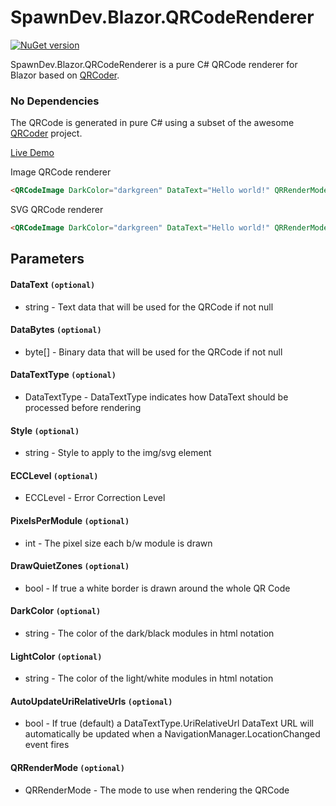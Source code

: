 
# SpawnDev.Blazor.QRCodeRenderer
[![NuGet version](https://badge.fury.io/nu/SpawnDev.Blazor.QRCodeRenderer.svg)](https://www.nuget.org/packages/SpawnDev.Blazor.QRCodeRenderer) 
 
SpawnDev.Blazor.QRCodeRenderer is a pure C# QRCode renderer for Blazor based on [QRCoder](https://github.com/codebude/QRCoder).

### No Dependencies
The QRCode is generated in pure C# using a subset of the awesome [QRCoder](https://github.com/codebude/QRCoder) project.

[Live Demo](https://lostbeard.github.io/SpawnDev.Blazor.QRCodeRenderer/)

Image QRCode renderer
```html
<QRCodeImage DarkColor="darkgreen" DataText="Hello world!" QRRenderMode="QRRenderMode.ImageElementPng" />
```

SVG QRCode renderer
```html
<QRCodeImage DarkColor="darkgreen" DataText="Hello world!" QRRenderMode="QRRenderMode.SvgElement" />
```

## Parameters
#### DataText ```(optional)```
- string - Text data that will be used for the QRCode if not null

#### DataBytes ```(optional)```
- byte[] - Binary data that will be used for the QRCode if not null

#### DataTextType ```(optional)```
- DataTextType - DataTextType indicates how DataText should be processed before rendering

#### Style ```(optional)```
- string - Style to apply to the img/svg element

#### ECCLevel ```(optional)```
- ECCLevel - Error Correction Level

#### PixelsPerModule ```(optional)```
- int - The pixel size each b/w module is drawn

#### DrawQuietZones ```(optional)```
- bool - If true a white border is drawn around the whole QR Code

#### DarkColor ```(optional)```
- string - The color of the dark/black modules in html notation

#### LightColor ```(optional)```
- string - The color of the light/white modules in html notation

#### AutoUpdateUriRelativeUrls ```(optional)```
- bool - If true (default) a DataTextType.UriRelativeUrl DataText URL will automatically be updated when a NavigationManager.LocationChanged event fires

#### QRRenderMode ```(optional)```
- QRRenderMode - The mode to use when rendering the QRCode

